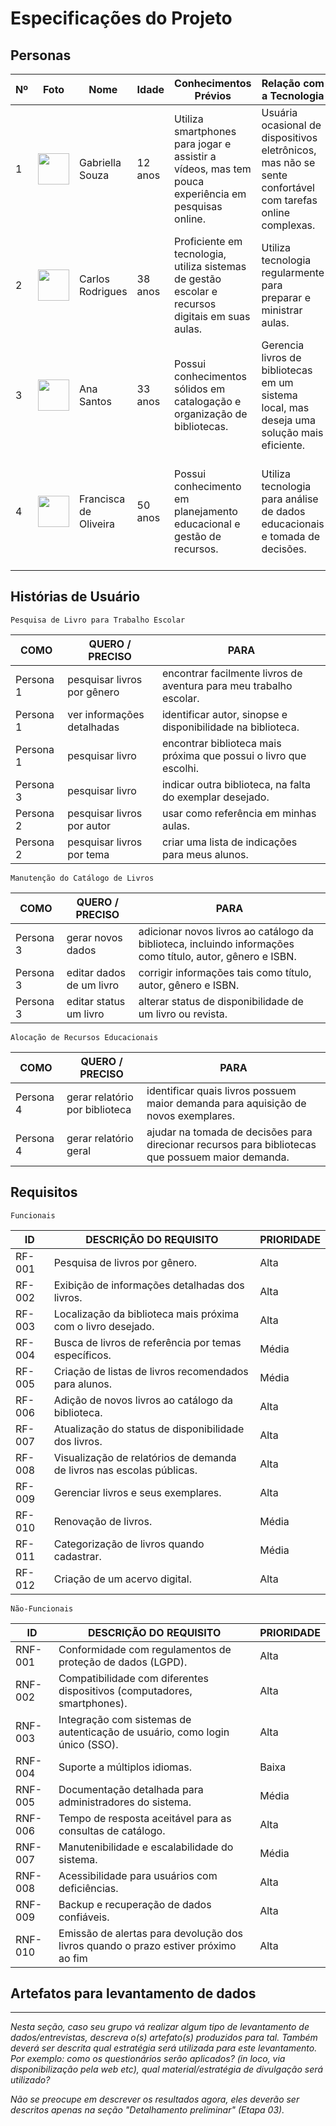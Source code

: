 # Especificações do Projeto

## Personas

| Nº | Foto | Nome | Idade | Conhecimentos Prévios | Relação com a Tecnologia | Motivações | Relações Hierárquica |
| --- | --- | --- | --- | --- | --- | --- | --- | 
| 1 | <img src="https://github.com/ICEI-PUC-Minas-PPC-CC/ppc-cc-2023-2-ment2-noite-solucaoescolapublica-01/blob/main/src/assets/persona1.png?raw=true" width="50" height="50"/> | Gabriella Souza | 12 anos | Utiliza smartphones para jogar e assistir a vídeos, mas tem pouca experiência em pesquisas online. | Usuária ocasional de dispositivos eletrônicos, mas não se sente confortável com tarefas online complexas.| Encontrar livros de aventura para o trabalho escolar | Aluna da IEMG - Poços de Caldas. |
| 2 | <img src="https://github.com/ICEI-PUC-Minas-PPC-CC/ppc-cc-2023-2-ment2-noite-solucaoescolapublica-01/blob/main/src/assets/persona2.png?raw=true" width="50" height="50"/> | Carlos Rodrigues | 38 anos | Proficiente em tecnologia, utiliza sistemas de gestão escolar e recursos digitais em suas aulas. | Utiliza tecnologia regularmente para preparar e ministrar aulas. | Encontrar livros de referência para apoiar sua aula sobre história local. |Professor na IEMG - Poços de Caldas |
| 3 | <img src="https://github.com/ICEI-PUC-Minas-PPC-CC/ppc-cc-2023-2-ment2-noite-solucaoescolapublica-01/blob/main/src/assets/persona3.png?raw=true" width="50" height="50"/> | Ana Santos | 33 anos | Possui conhecimentos sólidos em catalogação e organização de bibliotecas. | Gerencia livros de bibliotecas em um sistema local, mas deseja uma solução mais eficiente. | Manter o catálogo de livros atualizado e acessível para os usuários. | Bibliotecária na Biblioteca Municipal de Poços de Caldas. | 
| 4 | <img src="https://github.com/ICEI-PUC-Minas-PPC-CC/ppc-cc-2023-2-ment2-noite-solucaoescolapublica-01/blob/main/src/assets/persona4.png?raw=true" width="50" height="50"/> | Francisca de Oliveira | 50 anos | Possui conhecimento em planejamento educacional e gestão de recursos. | Utiliza tecnologia para análise de dados educacionais e tomada de decisões. | Avaliar a demanda de livros nas escolas públicas e alocar recursos de forma eficaz. | Diretora da Secretaria Municipal de Educação. | 

## Histórias de Usuário

 `Pesquisa de Livro para Trabalho Escolar` 

 | COMO | QUERO / PRECISO | PARA | 
 | --- | --- | --- |
 | Persona 1 | pesquisar livros por gênero | encontrar facilmente livros de aventura para meu trabalho escolar. |
 | Persona 1 | ver informações detalhadas | identificar autor, sinopse e disponibilidade na biblioteca. | 
 | Persona 1 | pesquisar livro | encontrar biblioteca mais próxima que possui o livro que escolhi. |
 | Persona 3 | pesquisar livro | indicar outra biblioteca, na falta do exemplar desejado. |
 | Persona 2 | pesquisar livros por autor | usar como referência em minhas aulas. |
 | Persona 2 | pesquisar livros por tema | criar uma lista de indicações para meus alunos. | 


 `Manutenção do Catálogo de Livros`

 | COMO | QUERO / PRECISO | PARA | 
 | --- | --- | --- |
 | Persona 3 | gerar novos dados | adicionar novos livros ao catálogo da biblioteca, incluindo informações como título, autor, gênero e ISBN. |
 | Persona 3 | editar dados de um livro | corrigir informações tais como título, autor, gênero e ISBN.| 
 | Persona 3 | editar status um livro | alterar status de disponibilidade de um livro ou revista. | 


 `Alocação de Recursos Educacionais`

 | COMO | QUERO / PRECISO | PARA | 
 | --- | --- | --- |
 | Persona 4 | gerar relatório por biblioteca | identificar quais livros possuem maior demanda para aquisição de novos exemplares. |
 | Persona 4 | gerar relatório geral | ajudar na tomada de decisões para direcionar recursos para bibliotecas que possuem maior demanda. |  

## Requisitos 

`Funcionais`

| ID | DESCRIÇÃO DO REQUISITO | PRIORIDADE |
| --- | --- | --- |
| RF-001 | Pesquisa de livros por gênero.	| Alta |
| RF-002 | Exibição de informações detalhadas dos livros.	| Alta |
| RF-003 | Localização da biblioteca mais próxima com o livro desejado.	| Alta |
| RF-004 | Busca de livros de referência por temas específicos.	| Média |
| RF-005 | Criação de listas de livros recomendados para alunos. | Média |
| RF-006 | Adição de novos livros ao catálogo da biblioteca.	| Alta |
| RF-007 | Atualização do status de disponibilidade dos livros.	| Alta |
| RF-008 | Visualização de relatórios de demanda de livros nas escolas públicas.	| Alta |
| RF-009 | Gerenciar livros e seus exemplares.	| Alta |
| RF-010 | Renovação de livros. | Média |
| RF-011 | Categorização de livros quando cadastrar. | Média |
| RF-012 | Criação de um acervo digital. | Alta |

`Não-Funcionais`

| ID | DESCRIÇÃO DO REQUISITO | PRIORIDADE |
| --- | --- | --- |
|RNF-001 |	Conformidade com regulamentos de proteção de dados (LGPD). |	Alta |
|RNF-002 |	Compatibilidade com diferentes dispositivos (computadores, smartphones). |	Alta |
|RNF-003 |	Integração com sistemas de autenticação de usuário, como login único (SSO). |	Alta |
|RNF-004 |	Suporte a múltiplos idiomas. |	Baixa |
|RNF-005 |	Documentação detalhada para administradores do sistema.	| Média |
|RNF-006 |	Tempo de resposta aceitável para as consultas de catálogo. |	Alta |
|RNF-007 |	Manutenibilidade e escalabilidade do sistema.	| Média |
|RNF-008 |	Acessibilidade para usuários com deficiências. |	Alta |
|RNF-009 |	Backup e recuperação de dados confiáveis. |	Alta |
|RNF-010 | Emissão de alertas para devolução dos livros quando o prazo estiver próximo ao fim| Alta |

## Artefatos para levantamento de dados
---
*Nesta seção, caso seu grupo vá realizar algum tipo de levantamento de dados/entrevistas, descreva o(s) artefato(s) produzidos para tal. Também deverá ser descrita qual estratégia será utilizada para este levantamento. Por exemplo: como os questionários serão aplicados? (in loco, via disponibilização pela web etc), qual material/estratégia de divulgação será utilizado?*

*Não se preocupe em descrever os resultados agora, eles deverão ser descritos apenas na seção "Detalhamento preliminar" (Etapa 03).*
